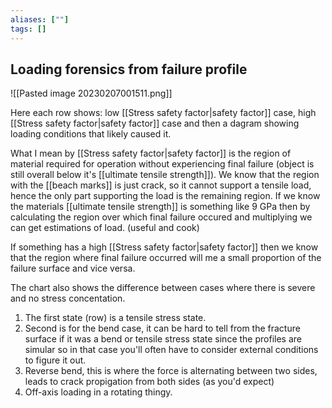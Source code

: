 ```yaml
---
aliases: [""]
tags: []
---
```


## Loading forensics from failure profile

![[Pasted image 20230207001511.png]]

Here each row shows: low [[Stress safety factor|safety factor]] case, high [[Stress safety factor|safety factor]] case and then a dagram showing loading conditions that likely caused it.

What I mean by [[Stress safety factor|safety factor]] is the region of material required for operation without experiencing final failure (object is still overall below it's [[ultimate tensile strength]]). We know that the region with the [[beach marks]] is just crack, so it cannot support a tensile load, hence the only part supporting the load is the remaining region. If we know the materials [[ultimate tensile strength]] is something like 9 GPa then by calculating the region over which final failure occured  and multiplying we can get estimations of load. (useful and cook)

If something has a high [[Stress safety factor|safety factor]] then we know that the region where final failure occurred will me a small proportion of the failure surface and vice versa.

The chart also shows the difference between cases where there is severe and no stress concentation.

1) The first state (row) is a tensile stress state.
2) Second is for the bend case, it can be hard to tell from the fracture surface if it was a bend or tensile stress state since the profiles are simular so in that case you'll often have to consider external conditions to figure it out.
3) Reverse bend, this is where the force is alternating between two sides, leads to crack propigation from both sides (as you'd expect)
4) Off-axis loading in a rotating thingy.